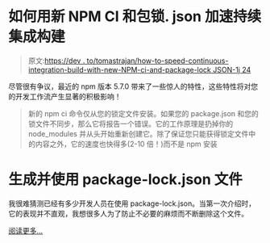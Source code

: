 # 如何用新 NPM CI 和包锁. json 加速持续集成构建

> 原文:[https://dev . to/tomastrajan/how-to-speed-continuous-integration-build-with-new-NPM-ci-and-package-lock JSON-1j 24](https://dev.to/tomastrajan/how-to-speed-up-continuous-integration-build-with-new-npm-ci-and-package-lockjson-1j24)

尽管很有争议，最近的 npm 版本 5.7.0 带来了一些惊人的特性，这些特性将对您的开发工作流产生显著的积极影响！

> 新的 npm ci 命令仅从您的锁定文件安装。如果您的 package.json 和您的锁文件不同步，那么它将报告一个错误。它的工作原理是扔掉你的 node_modules 并从头开始重新创建它。除了保证您只能获得锁定文件中的内容之外，它的速度也快得多(2-10 倍！)而不是 npm 安装

# [](#generate-and-use-packagelockjson-file)生成并使用 package-lock.json 文件

我很难猜测已经有多少开发人员在使用 package-lock.json。当第一次介绍时，它的表现并不直观，我想很多人为了防止不必要的麻烦而不断删除这个文件。

[阅读更多...](https://medium.com/@tomastrajan/how-to-speed-up-continuous-integration-build-with-new-npm-ci-and-package-lock-json-7647f91751a)